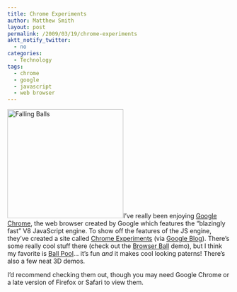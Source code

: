 ```yaml
---
title: Chrome Experiments
author: Matthew Smith
layout: post
permalink: /2009/03/19/chrome-experiments
aktt_notify_twitter:
  - no
categories:
  - Technology
tags:
  - chrome
  - google
  - javascript
  - web browser
---
```

<img class="right" title="Falling Balls" src="http://digivation.net/wp-content/uploads/2009/03/balls.jpg" alt="Falling Balls" width="262" height="246" />I&#8217;ve really been enjoying [Google Chrome][1], the web browser created by Google which features the &#8220;blazingly fast&#8221; V8 JavaScript engine. To show off the features of the JS engine, they&#8217;ve created a site called [Chrome Experiments][2] (via [Google Blog][3]). There&#8217;s some really cool stuff there (check out the [Browser Ball][4] demo), but I think my favorite is [Ball Pool][5]&#8230; it&#8217;s fun *and* it makes cool looking paterns! There&#8217;s also a few neat 3D demos.

I&#8217;d recommend checking them out, though you may need Google Chrome or a late version of Firefox or Safari to view them.

 [1]: http://google.com/chrome
 [2]: http://www.chromeexperiments.com/
 [3]: http://googleblog.blogspot.com/2009/03/chrome-experiments-are-here.html
 [4]: http://www.chromeexperiments.com/detail/browser-ball/
 [5]: http://www.chromeexperiments.com/detail/ball-pool/